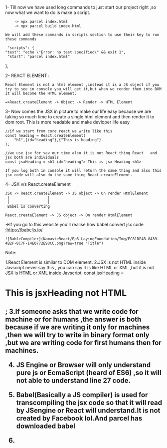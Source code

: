 1- Till now we have used long commands to just start our project right ,so now what we want to do is make a script.

        -> npx parcel index.html
        -> npx parcel build index.html

    We will add these commands in scripts section to use their key to run these commands

     "scripts": {
    "test": "echo \"Error: no test specified\" && exit 1",
     "start": "parcel index.html"
  },

2- REACT ELEMENT :

    React Element is not a html element ,instead it is a JS object if you try to see in console you will get it,but when we render them into DOM it will become the HTML element.

    =>React.createElement -> Object -> Render -> HTML Element       

3- Now comes the JSX in picture to make our life easy because we are taking so much time to create a single html element and then render it to dom root. This is more readable and make devloper life easy

    //if we start from core react we write like this
    const heading = React.createElement(
        "h1",{id="heading"},{"This is heading"}
    );

    //we use jsx for sav our time also it is not React thing React   and jsx both are individuals
    const jsxHeading = <h1 id="heading"> This is jsx Heading <h1>

    If you log both in console it will return the same thing and also this jsx code will also do the same thing React.createElement.

4-  JSX v/s React.createElement

    JSX -> React.createElement -> JS object -> On render HtmlElement 
     |                 |
     |_________________| 
     Babel is converting 

    React.createElement -> JS object -> On render HtmlElement 


->If you go to this website you'll realise how babel convert jsx code :https://babeljs.io/

    ![BableCompiler](NamasteReact/Ep3_LayingFoundation/Img/EC81DF4B-8A39-4B2F-8C7F-14E0772E90CC.png?raw=true "Title")

Note:

 1.React Element is similar to DOM element.
 2.JSX is not HTML inside Javscript never say this , you can say it is like HTML or XML ,but it is not JSX is HTML or XML inside Javscript.
    const jsxHeading = <h1>This is jsxHeading not HTML <h2>;
 3.If someone asks that we write code for machine or for humans ,the answer is both because if we are writing it only for machines ,then we will try to write in binary format only ,but we are writing code for first humans then for machines.

 4. JS Engine or Browser will only understand pure js or EcmaScript (heard of ES6) ,so it will not able to understand line 27 code.

 5. Babel(Basically a JS compiler) is used for transcompiling the jsx code so that it will read by JSengine or React will understand.It is not created by Facebook lol.And parcel has downloaded babel 

 6. 